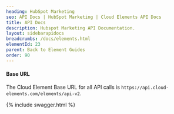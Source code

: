```yaml
---
heading: HubSpot Marketing
seo: API Docs | HubSpot Marketing | Cloud Elements API Docs
title: API Docs
description: Hubspot Marketing API Documentation.
layout: sidebarapidocs
breadcrumbs: /docs/elements.html
elementId: 23
parent: Back to Element Guides
order: 90
---
```


#### Base URL

The Cloud Element Base URL for all API calls is `https://api.cloud-elements.com/elements/api-v2`.

{% include swagger.html %}
